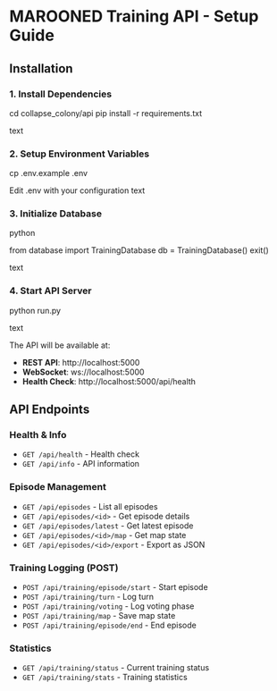 # MAROONED Training API - Setup Guide

## Installation

### 1. Install Dependencies

cd collapse_colony/api
pip install -r requirements.txt

text

### 2. Setup Environment Variables

cp .env.example .env

Edit .env with your configuration
text

### 3. Initialize Database

python

from database import TrainingDatabase
db = TrainingDatabase()
exit()

text

### 4. Start API Server

python run.py

text

The API will be available at:
- **REST API**: http://localhost:5000
- **WebSocket**: ws://localhost:5000
- **Health Check**: http://localhost:5000/api/health

## API Endpoints

### Health & Info
- `GET /api/health` - Health check
- `GET /api/info` - API information

### Episode Management
- `GET /api/episodes` - List all episodes
- `GET /api/episodes/<id>` - Get episode details
- `GET /api/episodes/latest` - Get latest episode
- `GET /api/episodes/<id>/map` - Get map state
- `GET /api/episodes/<id>/export` - Export as JSON

### Training Logging (POST)
- `POST /api/training/episode/start` - Start episode
- `POST /api/training/turn` - Log turn
- `POST /api/training/voting` - Log voting phase
- `POST /api/training/map` - Save map state
- `POST /api/training/episode/end` - End episode

### Statistics
- `GET /api/training/status` - Current training status
- `GET /api/training/stats` - Training statistics
